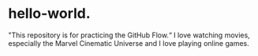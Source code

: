 # hello-world.
"This repository is for practicing the GitHub Flow.“
I love watching movies, especially the Marvel Cinematic Universe and I love playing online games.
